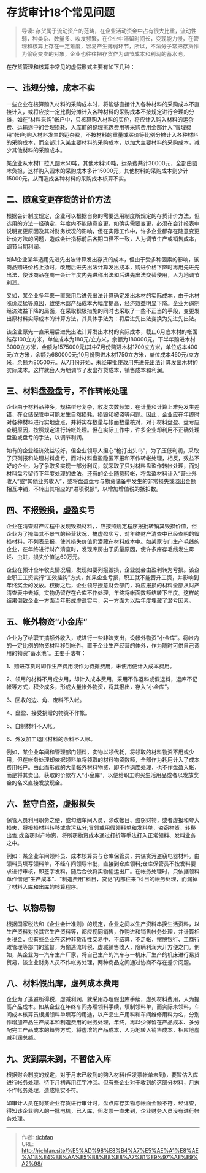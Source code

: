# 存货审计18个常见问题


> 导读:
存货属于流动资产的范畴，在企业活动资金中占有很大比重，流动性弱，种类杂、数量多、收发频繁，在企业中滞留时间长，变现能力慢，在管理和核算上存在一定难度，容易产生薄弱环节，所以，不法分子常把存货作为偷窃变卖的对象，企业也往往把存货作为调节成本和利润的蓄水池。

在存货管理和核算中常见的虚假形式主要有如下几种：

## 一、违规分摊，成本不实

一些企业在核算购入材料的采购成本时，将能够直接计入各种材料的采购成本不直接计入，或将应按一定比例分摊计入各种材料的采购成本不按规定进行合理的分摊，如在“材料采购”帐户中，只核算购入材料的买价，将应计入购入材料的运杂费、运输途中的合理损耗、入库前的整理挑选费用等采购费用全部计入“管理费用”帐户;购入材料发生的运杂费，不按材料的重量或买价等比例分摊计入各种材料的采购成本，而全部计入某主要材料的采购成本，以加大主要材料的采购成本，减少其他材料的采购成本。

某企业从木材厂拉入圆木50吨，其他木料50吨，运杂费共计30000元，全部由圆木负担，这样购入圆木的采购成本多计15000元，其他材料的采购成本则少计15000元，从而造成各种材料的采购成本核算不实。

## 二、随意变更存货的计价方法

根据会计制度规定，企业可以根据自身的需要选用制度所规定的存货计价方法，但选用的方法一经确定，年度内不能随意变更，如确实需要变更，必须在会计报表中说明变更原因及其对财务状况的影响，但在实际工作中，许多企业都存在随意变更计价方法的问题，造成会计指标前后各期口径不一致，人为调节生产或销售成本，调节当期利润。

如M企业某年选用先进先出法计算发出存货的成本，但由于受多种因素的影响，该商品购进价格上扬时，改用后进先出法计算发出成本，购进价格下降时再用先进先出法，使该商品在周一会计年度内先进称出法和后进先出法交替使用，人为地调节利润。

又如，某企业多年来一直采用后进先出法计算确定发出木材的实际成本，由于木材涨价过猛等原因，致使木器产品成本大幅度提高，经济效益明显下降。企业为遏制经济效益下降的局面，在采取积极措施的同时也采取了一些不正当的手段，变更发出原材料实际成本的计算方法，其具体手法为：将后进先出法变换为先进先出法。

该企业原先一直采用后进先出法计算发出木材的实际成本，截止6月底木材的帐面结存100立方米，单位成本为180元/立方米，余额为180000元。下半年购进木材3000立方米，金额为1575000元(其中7月份购进木材1700立方米，单位成本400元/立方米，余额为680000元;10月份购进木材1750立方米，单位成本460元/立方米，余额为80500元。从7月份开始，未经审批使改用先进先出法计算发出木材的实际成本。这样就会人为地调节了发出存货成本，销售成本和利润。

## 三、材料盘盈盘亏，不作转帐处理

企业由于材料品种多，规格型号复杂，收发次数频繁，在计量和计算上难免发生差错，在仓储保管中可能发生自然损耗，损毁和被盗等问题。因此，企业应在年终时对各种材料进行实地盘点，并将实存数量与帐面数量核对，对于材料盘盈、盘亏应查明原因，按照规定进行转帐处理。但在实际工作中，许多企业却利用不正确处理盘盈或盘亏的手法，以调节利润。

如有的企业经济效益较好，但企业领导人担心“枪打出头鸟”，为了压低利润，采取了只列报和处理材料盘亏，而对材料盘盈隐匿不报和不作转帐处理，相反，效益不好的企业，为了争取多实现一部分利润，就采取了只对材料盘盈作转帐处理，而对材料盘亏留待下年度处理的做法，还有的企业随意转帐，将盘盈材料计入“营业外收入”或“其他业务收入”，或将盘盈盘亏与物资储备中发生的非常损失或溢出金额相互冲销，不转出其相应的“进项税额”，以增加增值税的抵扣数。

## 四、不报毁损，虚盈实亏

企业在清查财产过程中发现毁损材料，，应按照规定程序报批转销其毁损价值，但企业为了掩盖其不景气的经营状况，搞虚盈实亏，对年终财产清查中已经查明的毁损材料，不列表呈报，使其损失价值仍潜藏在材料成本中。如某家专门生产毛线的企业，在年终进行财产清查时，发现库房由于质量原因，使许多库存毛线发生霉烂、虫蛀，损失价值达60万元。

企业在预计全年收支情况后，发现如要列报毁损，企业就会由盈利转为亏损。该企业职工工资实行“工效挂钩”方式，如果企业亏损，职工就不能晋升工资，并影响到年终奖金的发放。权衡之后，企业领导授意财会部门，将应报损的材料全部从财产清查表中去掉，实物仍留存在仓库不作处理，年终将帐面数额结转下年度。这样的结果倒致企业一方面当年形成虚盈实亏，另一方面为以后年度埋藏了潜亏因素。

## 五、帐外物资“小金库”

企业为了给职工搞额外收入，或进行一些非法支出，设帐外物资“小金库”。将帐内的一定比例的物资材料移到帐外，置于企业生产经营的体外，作为随时可供自己调用的物资“蓄水池”。主要手法有：

1、购进存货时即作生产费用或作为待摊费用，未使用便计入成本费用。

2、领用的材料不用或少用，却计入成本费用，采用不作退料或假退料，退库不记帐等方式，积少成多，形成大量帐外物资，将其报出，存入“小金库”。

3、回收的边、角、废料不入帐。

4、盘盈、接受捐赠的物资不作帐。

5、自制材料不入帐。

6、外发加工退回材料的余料不入帐。

例如，某企业车间和管理部门领料，实物以领代耗，将领取的材料物资不用或少用，但在帐务处理却依据领料单将领取的材料物资数额，全部作为耗用计入了成本费用帐户。由此而形成的大量帐外材料物资，即不作退库处理，也不作盘盈入帐，而是将其卖出，获取的价款存入“小金库”，以便给职工购买生活用品或者以发放奖金的名义直接发放现金。

## 六、监守自盗，虚报损失

保管人员利用职务之便，或勾结车间人员，涂改帐目、盗窃财物，或者虚报和夸大损失，将报损材料转移或贪污私分;冒领或用假领料单和发料单，盗窃物资，转移出售;或盗窃财产物资，将所窃物资成本通过打折等手法打入正常领料、发料业务之中。

例如：某企业车间领料员、成本核算员与仓库保管员，共谋贪污盗窃电器材料。由领料员填写领料单，不经车间领导审批，直接到仓库领料;仓库保管员不按发料要求进行审核，即签字发料，随后合伙将实物偷运出厂。在帐务处理时，只依据领料单作借记“生产成本”、“制造费用”科目，贷记“内部往来”科目的帐务处理，而漏掉了材料入库和出库的核算程序。

## 七、以物易物

根据国家税法和《企业会计准则》的规定，企业之间以生产资料串换生活资料，以生产资料对换其它生产资料等，都应视同销售，作购进和销售帐务处理，并计算相关税金，但有些企业在这种非货币性交易中，不结算，不走帐，摆脱银行、工商行政管理等部门的监督，为偷逃流转税、虚减销售收入，隐瞒利润大开方便之门。例如，某企业为一汽车生产厂家，将自己生产的汽车与一机床厂生产的机床进行易货贸易，该企业财务人员不作帐务处理，两种商品之间通过协商不存在差价问题。

## 八、材料假出库，虚列成本费用

企业为了逃避所得税，虚减利润，就采用办理假出库手续，虚列材料费用，人为提高产品成本。如某企业在年终车间办理领料手续，填制领料单，而实际未领料，车间成本核算员根据领料单填写的用途，以产品生产用料和车间维修用料为名，分别作增加产品生产成本和制造费用的帐务处理，年终，再以少保留在产品成本、多分配完工产品成本的舞弊方式，将虚增的产品成本，人为地转入销售成本，相应地虚减利润总额。

## 九、货到票未到，不暂估入库

根据财会制度的规定，对于月末已收到的购入材料(但发票帐单未到)，要暂估入库进行帐务处理，待下月初再用红字冲回。但有些企业对于收到的这部分材料，月末不作帐务处理，造成帐实不符。

如审计人员在对某企业存货进行审计时，盘点库存实物与帐面金额不符，经详查，得知该企业购入的一批电机，已入库，但发票一直未到，企业财务人员没有进行帐务处理。

---

> 作者: [richfan](https://richfan.site/)  
> URL: http://richfan.site/%E5%AD%98%E8%B4%A7%E5%AE%A1%E8%AE%A118%E4%B8%AA%E5%B8%B8%E8%A7%81%E9%97%AE%E9%A2%98/  

